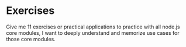 # Exercises

Give me 11 exercises or practical applications to practice with all node.js core modules, I want to deeply understand and memorize use cases for those core modules.
